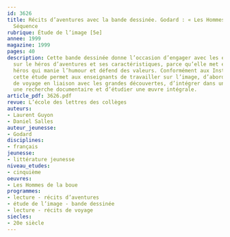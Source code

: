 ```yaml
---
id: 3626
title: Récits d’aventures avec la bande dessinée. Godard : « Les Hommes de la boue ».
  Séquence
rubrique: Étude de l’image [5e]
annee: 1999
magazine: 1999
pages: 40
description: Cette bande dessinée donne l’occasion d’engager avec les élèves une réflexion
  sur le héros d’aventures et ses caractéristiques, parce qu’elle met en scène un
  héros qui manie l’humour et défend des valeurs. Conformément aux Instructions officielles,
  cette étude permet aux enseignants de travailler sur l’image, d’aborder un récit
  de voyage en liaison avec les grandes découvertes, d’intégrer dans une séquence
  une recherche documentaire et d’étudier une œuvre intégrale.
article_pdf: 3626.pdf
revue: L’école des lettres des collèges
auteurs:
- Laurent Guyon
- Daniel Salles
auteur_jeunesse:
- Godard
disciplines:
- français
jeunesse:
- littérature jeunesse
niveau_etudes:
- cinquième
oeuvres:
- Les Hommes de la boue
programmes:
- lecture - récits d’aventures
- étude de l’image - bande dessinée
- lecture - récits de voyage
siecles:
- 20e siècle
---
```


